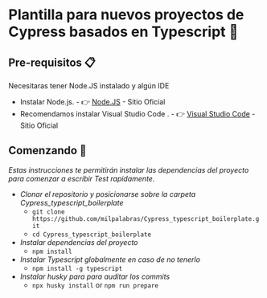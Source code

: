 # Plantilla para nuevos proyectos de Cypress basados en Typescript 🌲

## Pre-requisitos 📋

Necesitaras tener Node.JS instalado y algún IDE

- Instalar Node.js. - 👉 [Node.JS](https://nodejs.org/es/) - Sitio Oficial
- Recomendamos instalar Visual Studio Code . - 👉 [Visual Studio Code](https://code.visualstudio.com/) - Sitio Oficial

## Comenzando 🚀

_Estas instrucciones te permitirán instalar las dependencias del proyecto para comenzar a escribir Test rapidamente._

- _Clonar el repositorio y posicionarse sobre la carpeta Cypress_typescript_boilerplate_
  - `git clone https://github.com/milpalabras/Cypress_typescript_boilerplate.git`
  - `cd Cypress_typescript_boilerplate`
- _Instalar dependencias del proyecto_
  - `npm install`
- _Instalar Typescript globalmente en caso de no tenerlo_
  - `npm install -g typescript`
- _Instalar husky para para auditar los commits_
  - `npx husky install` or `npm run prepare`
